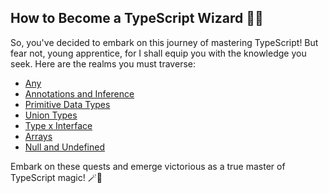 ## How to Become a TypeScript Wizard 🧙‍♂️

So, you've decided to embark on this journey of mastering TypeScript! But fear not, young apprentice, for I shall equip you with the knowledge you seek. Here are the realms you must traverse:

- [Any](./content/any/index.md)
- [Annotations and Inference](./content/annotations-and-inference/index.md)
- [Primitive Data Types](./content/primitive-data-types/index.md)
- [Union Types](./content/union-types/index.md)
- [Type x Interface](./content//types-and-interfaces/index.md)
- [Arrays](./content/arrays/index.md)
- [Null and Undefined](./content/null-and-unfefined/index.md)

Embark on these quests and emerge victorious as a true master of TypeScript magic! 🪄🧝
